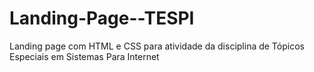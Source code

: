 # Landing-Page--TESPI
Landing page com HTML e CSS para atividade da disciplina de Tópicos Especiais em Sistemas Para Internet
